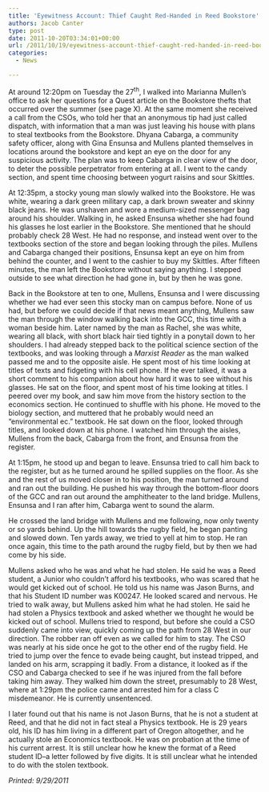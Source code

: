 ```yaml
---
title: 'Eyewitness Account: Thief Caught Red-Handed in Reed Bookstore'
authors: Jacob Canter
type: post
date: 2011-10-20T03:34:01+00:00
url: /2011/10/19/eyewitness-account-thief-caught-red-handed-in-reed-bookstore/
categories:
  - News

---
```

At around 12:20pm on Tuesday the 27<sup>th</sup>, I walked into Marianna Mullen’s office to ask her questions for a Quest article on the Bookstore thefts that occurred over the summer (see page X). At the same moment she received a call from the CSOs, who told her that an anonymous tip had just called dispatch, with information that a man was just leaving his house with plans to steal textbooks from the Bookstore. Dhyana Cabarga, a community safety officer, along with Gina Ensunsa and Mullens planted themselves in locations around the bookstore and kept an eye on the door for any suspicious activity. The plan was to keep Cabarga in clear view of the door, to deter the possible perpetrator from entering at all. I went to the candy section, and spent time choosing between yogurt raisins and sour Skittles.

At 12:35pm, a stocky young man slowly walked into the Bookstore. He was white, wearing a dark green military cap, a dark brown sweater and skinny black jeans. He was unshaven and wore a medium-sized messenger bag around his shoulder. Walking in, he asked Ensunsa whether she had found his glasses he lost earlier in the Bookstore. She mentioned that he should probably check 28 West. He had no response, and instead went over to the textbooks section of the store and began looking through the piles. Mullens and Cabarga changed their positions, Ensunsa kept an eye on him from behind the counter, and I went to the cashier to buy my Skittles. After fifteen minutes, the man left the Bookstore without saying anything. I stepped outside to see what direction he had gone in, but by then he was gone.

Back in the Bookstore at ten to one, Mullens, Ensunsa and I were discussing whether we had ever seen this stocky man on campus before. None of us had, but before we could decide if that news meant anything, Mullens saw the man through the window walking back into the GCC, this time with a woman beside him. Later named by the man as Rachel, she was white, wearing all black, with short black hair tied tightly in a ponytail down to her shoulders. I had already stepped back to the political science section of the textbooks, and was looking through a _Marxist Reader_ as the man walked passed me and to the opposite aisle. He spent most of his time looking at titles of texts and fidgeting with his cell phone. If he ever talked, it was a short comment to his companion about how hard it was to see without his glasses. He sat on the floor, and spent most of his time looking at titles. I peered over my book, and saw him move from the history section to the economics section. He continued to shuffle with his phone. He moved to the biology section, and muttered that he probably would need an “environmental ec.” textbook. He sat down on the floor, looked through titles, and looked down at his phone. I watched him through the aisles, Mullens from the back, Cabarga from the front, and Ensunsa from the register.

At 1:15pm, he stood up and began to leave. Ensunsa tried to call him back to the register, but as he turned around he spilled supplies on the floor. As she and the rest of us moved closer in to his position, the man turned around and ran out the building. He pushed his way through the bottom-floor doors of the GCC and ran out around the amphitheater to the land bridge. Mullens, Ensunsa and I ran after him, Cabarga went to sound the alarm.

He crossed the land bridge with Mullens and me following, now only twenty or so yards behind. Up the hill towards the rugby field, he began panting and slowed down. Ten yards away, we tried to yell at him to stop. He ran once again, this time to the path around the rugby field, but by then we had come by his side.

Mullens asked who he was and what he had stolen. He said he was a Reed student, a Junior who couldn’t afford his textbooks, who was scared that he would get kicked out of school. He told us his name was Jason Burns, and that his Student ID number was K00247. He looked scared and nervous. He tried to walk away, but Mullens asked him what he had stolen. He said he had stolen a Physics textbook and asked whether we thought he would be kicked out of school. Mullens tried to respond, but before she could a CSO suddenly came into view, quickly coming up the path from 28 West in our direction. The robber ran off even as we called for him to stay. The CSO was nearly at his side once he got to the other end of the rugby field. He tried to jump over the fence to evade being caught, but instead tripped, and landed on his arm, scrapping it badly. From a distance, it looked as if the CSO and Cabarga checked to see if he was injured from the fall before taking him away. They walked him down the street, presumably to 28 West, where at 1:29pm the police came and arrested him for a class C misdemeanor. He is currently unsentenced.

<p style="text-align: left;">
  I later found out that his name is not Jason Burns, that he is not a student at Reed, and that he did not in fact steal a Physics textbook. He is 29 years old, his ID has him living in a different part of Oregon altogether, and he actually stole an Economics textbook. He was on probation at the time of his current arrest. It is still unclear how he knew the format of a Reed student ID–a letter followed by five digits. It is still unclear what he intended to do with the stolen textbook.
</p>

<p style="text-align: left;">
  <em>Printed: 9/29/2011</em>
</p>
